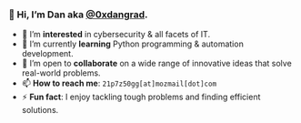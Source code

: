 ### 👋 Hi, I’m Dan aka [@0xdangrad](https://www.github.com/@0xdangrad).
- 👀 I’m **interested** in cybersecurity & all facets of IT.
- 🌱 I’m currently **learning** Python programming & automation development.
- 💞️ I’m open to **collaborate** on a wide range of innovative ideas that solve real-world problems.
- 📫 **How to reach me**: `21p7z50gg[at]mozmail[dot]com`
- ⚡ **Fun fact**: I enjoy tackling tough problems and finding efficient solutions.

<!---
0xdangrad/0xdangrad is a ✨ special ✨ repository because its `README.md` (this file) appears on your GitHub profile.
You can click the Preview link to take a look at your changes.
--->
